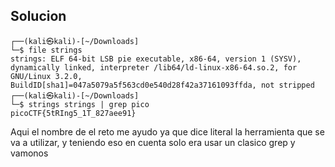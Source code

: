 ## Solucion
	┌──(kali㉿kali)-[~/Downloads]
	└─$ file strings 
	strings: ELF 64-bit LSB pie executable, x86-64, version 1 (SYSV), dynamically linked, interpreter /lib64/ld-linux-x86-64.so.2, for GNU/Linux 3.2.0, BuildID[sha1]=047a5079a5f563cd0e540d28f42a37161093ffda, not stripped
	┌──(kali㉿kali)-[~/Downloads]
	└─$ strings strings | grep pico     
	picoCTF{5tRIng5_1T_827aee91}

Aqui el nombre de el reto me ayudo ya que dice literal la herramienta que se va a utilizar, y teniendo eso en cuenta solo era usar un clasico grep y vamonos